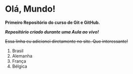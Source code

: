 # Olá, Mundo!

__Primeiro Repositório do curso de Git e GitHub.__

_**Repositório criado durante uma Aula ao vivo!**_

~~Essa linha eu adicionei diretamente no site. Que interessante!~~
1. Brasil
2. Alemanha
3. França
4. Bélgica
